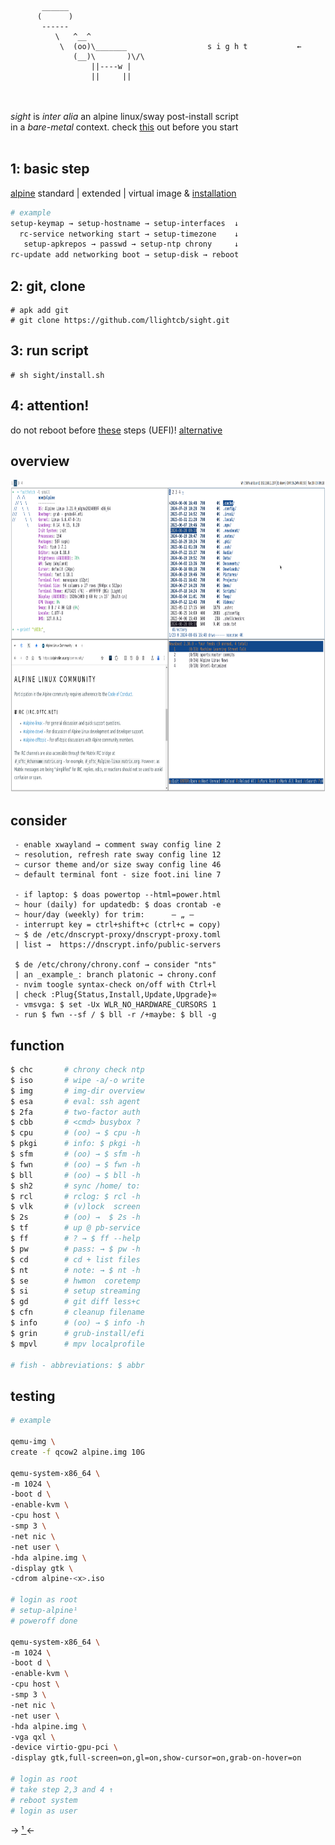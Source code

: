 ```
       ______
      (      )
       ------
          \   ^__^
           \  (oo)\_______                  s i g h t           ←
              (__)\       )\/\
                  ||----w |
                  ||     ||

```

<br><br>
<em>sight</em> is <em>inter alia</em> an alpine linux/sway post-install script<br>
in a <em>bare-metal</em> context. check [this](https://github.com/llightcb/sight/blob/main/install.sh) out before you start
<br><br>

## 1: basic step

[alpine](https://alpinelinux.org/downloads/) standard | extended | virtual image & [installation](https://docs.alpinelinux.org/user-handbook/0.1a/Installing/manual.html)

```bash
# example
setup-keymap → setup-hostname → setup-interfaces  ↓
  rc-service networking start → setup-timezone    ↓
   setup-apkrepos → passwd → setup-ntp chrony     ↓
rc-update add networking boot → setup-disk → reboot
```

## 2: git, clone

```
# apk add git
# git clone https://github.com/llightcb/sight.git
```

## 3: run script

```
# sh sight/install.sh
```

## 4: attention!

do not reboot before [these](https://wiki.alpinelinux.org/wiki/Release_Notes_for_Alpine_3.20.0) steps (UEFI)! [alternative](https://gist.github.com/llightcb/5615b2334d89838c5db2ffd43a6c660d)

## overview

<p align="center">
  <img alt="sway screenshot" width="900" height="500" src="./screen.png">
</p>

## consider

```
 - enable xwayland → comment sway config line 2
 ~ resolution, refresh rate sway config line 12
 ~ cursor theme and/or size sway config line 46
 ~ default terminal font - size foot.ini line 7

 - if laptop: $ doas powertop --html=power.html
 ~ hour (daily) for updatedb: $ doas crontab -e
 ~ hour/day (weekly) for trim:      — „ —
 - interrupt key = ctrl+shift+c (ctrl+c = copy)
 ~ $ de /etc/dnscrypt-proxy/dnscrypt-proxy.toml
 | list →  https://dnscrypt.info/public-servers

 $ de /etc/chrony/chrony.conf → consider "nts"
 | an _example_: branch platonic → chrony.conf
 - nvim toogle syntax-check on/off with Ctrl+l
 | check :Plug{Status,Install,Update,Upgrade}∞
 - vmsvga: $ set -Ux WLR_NO_HARDWARE_CURSORS 1
 - run $ fwn --sf / $ bll -r /+maybe: $ bll -g
```

## function

```bash
$ chc       # chrony check ntp
$ iso       # wipe -a/-o write
$ img       # img-dir overview
$ esa       # eval: ssh agent
$ 2fa       # two-factor auth
$ cbb       # <cmd> busybox ?
$ cpu       # (oo) → $ cpu -h
$ pkgi      # info: $ pkgi -h
$ sfm       # (oo) → $ sfm -h
$ fwn       # (oo) → $ fwn -h
$ bll       # (oo) → $ bll -h
$ sh2       # sync /home/ to:
$ rcl       # rclog: $ rcl -h
$ vlk       # (v)lock  screen
$ 2s        # (oo) →  $ 2s -h
$ tf        # up @ pb-service
$ ff        # ? → $ ff --help
$ pw        # pass: → $ pw -h
$ cd        # cd + list files
$ nt        # note: → $ nt -h
$ se        # hwmon  coretemp
$ si        # setup streaming
$ gd        # git diff less+c
$ cfn       # cleanup filename
$ info      # (oo) → $ info -h
$ grin      # grub-install/efi
$ mpvl      # mpv localprofile

# fish - abbreviations: $ abbr
```

## testing

```bash
# example

qemu-img \
create -f qcow2 alpine.img 10G

qemu-system-x86_64 \
-m 1024 \
-boot d \
-enable-kvm \
-cpu host \
-smp 3 \
-net nic \
-net user \
-hda alpine.img \
-display gtk \
-cdrom alpine-<x>.iso

# login as root
# setup-alpine¹
# poweroff done

qemu-system-x86_64 \
-m 1024 \
-boot d \
-enable-kvm \
-cpu host \
-smp 3 \
-net nic \
-net user \
-hda alpine.img \
-vga qxl \
-device virtio-gpu-pci \
-display gtk,full-screen=on,gl=on,show-cursor=on,grab-on-hover=on

# login as root
# take step 2,3 and 4 ↑
# reboot system
# login as user
```
→ [ ¹ ](https://docs.alpinelinux.org/user-handbook/0.1a/Installing/setup_alpine.html) ←
